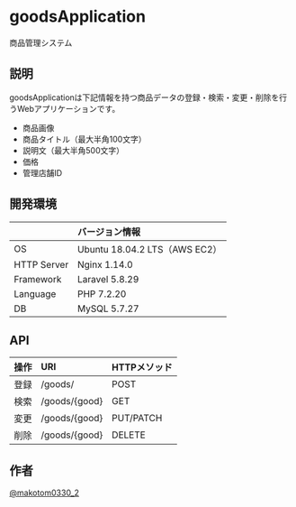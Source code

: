 # goodsApplication

商品管理システム

## 説明

goodsApplicationは下記情報を持つ商品データの登録・検索・変更・削除を行うWebアプリケーションです。

- 商品画像
- 商品タイトル（最大半角100文字）
- 説明文（最大半角500文字）
- 価格
- 管理店舗ID

## 開発環境

||バージョン情報|
|:---|:---|
|OS|Ubuntu 18.04.2 LTS（AWS EC2）|
|HTTP Server|Nginx 1.14.0|
|Framework|Laravel 5.8.29|
|Language|PHP 7.2.20|
|DB|MySQL 5.7.27|


## API

|操作|URI|HTTPメソッド|
|:---|:---|:---|
|登録|/goods/|POST|
|検索|/goods/{good}|GET|
|変更|/goods/{good}|PUT/PATCH|
|削除|/goods/{good}|DELETE|

## 作者

[@makotom0330_2](https://twitter.com/makotom0330_2)


